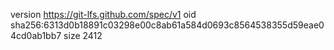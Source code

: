 version https://git-lfs.github.com/spec/v1
oid sha256:6313d0b18891c03298e00c8ab61a584d0693c8564538355d59eae04cd0ab1bb7
size 2412
